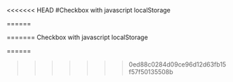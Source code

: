<<<<<<< HEAD
#Checkbox with javascript localStorage

======


=======
Checkbox with javascript localStorage

======
>>>>>>> 0ed88c0284d09ce96d12d63fb15f57f50135508b
